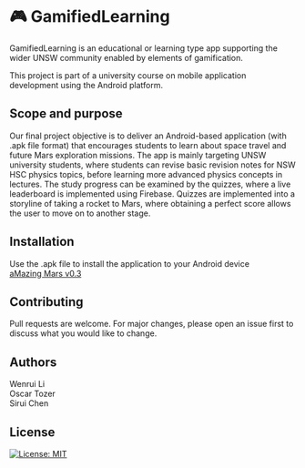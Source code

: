 # 🎮 GamifiedLearning

GamifiedLearning is an educational or learning type app supporting the wider UNSW community enabled by elements of gamification.

This project is part of a university course on mobile application development using the Android platform.

## Scope and purpose 

Our final project objective is to deliver an Android-based application (with .apk file format) that encourages students to learn about space travel and future Mars exploration missions. The app is mainly targeting UNSW university students, where students can revise basic revision notes for NSW HSC physics topics, before learning more advanced physics concepts in lectures. The study progress can be examined by the quizzes, where a live leaderboard is implemented using Firebase. Quizzes are implemented into a storyline of taking a rocket to Mars, where obtaining a perfect score allows the user to move on to another stage.   

## Installation
Use the .apk file to install the application to your Android device<br />
[aMazing Mars v0.3](https://unsw-my.sharepoint.com/:u:/g/personal/z5260345_ad_unsw_edu_au/EZIxhIPSc5pCoMd6W2kYmQ8B3YNV7eRIW_NxYi_3vzXmlw?e=MqS6pD)


## Contributing
Pull requests are welcome. For major changes, please open an issue first to discuss what you would like to change.

## Authors
Wenrui Li <br />
Oscar Tozer<br />
Sirui Chen 

## License 
[![License: MIT](https://img.shields.io/badge/License-MIT-yellow.svg)](https://opensource.org/licenses/MIT)
